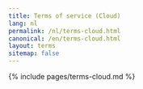 ```yaml
---
title: Terms of service (Cloud) 
lang: nl
permalink: /nl/terms-cloud.html
canonical: /en/terms-cloud.html
layout: terms
sitemap: false
---
```


{% include pages/terms-cloud.md %}
